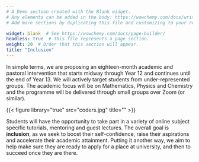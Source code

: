 ```yaml
---
# A Demo section created with the Blank widget.
# Any elements can be added in the body: https://wowchemy.com/docs/writing-markdown-latex/
# Add more sections by duplicating this file and customizing to your requirements.

widget: blank  # See https://wowchemy.com/docs/page-builder/
headless: true  # This file represents a page section.
weight: 20  # Order that this section will appear.
title: "Inclusion"
---
```


In simple terms, we are proposing an eighteen-month academic and pastoral intervention that starts midway through Year 12 and continues until the end of Year 13. We will actively target students from under-represented groups. The academic focus will be on Mathematics, Physics and Chemistry and the programme will be delivered through small groups over Zoom (or similar). 


{{< figure library="true" src="coders.jpg" title="" >}}



Students will have the opportunity to take part in a variety of online subject specific tutorials, mentoring and guest lectures. The overall goal is **inclusion**, as we seek to boost their self-confidence, raise their aspirations and accelerate their academic attainment. Putting it another way, we aim to help make sure they are ready to apply for a place at university, and then to succeed once they are there. 
